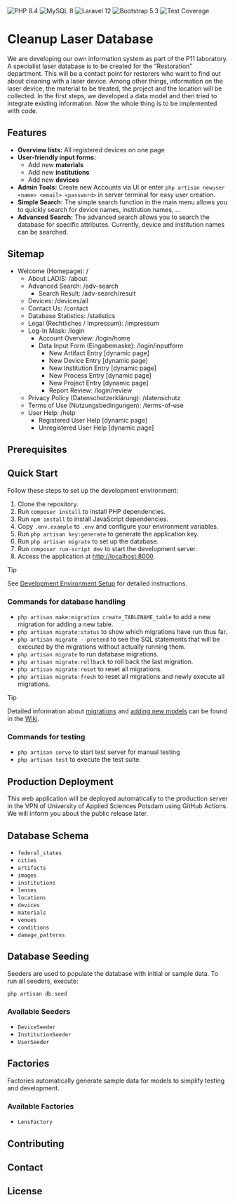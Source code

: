 ![PHP 8.4](https://img.shields.io/badge/php-8.4-blue?logo=php)
![MySQL 8](https://img.shields.io/badge/mysql-8.4-orange?logo=mysql&logoColor=white)
![Laravel 12](https://img.shields.io/badge/laravel-12-red?logo=laravel&style=flat)
![Bootstrap 5.3](https://img.shields.io/badge/bootstrap-5.3-563d7c?logo=bootstrap)
![Test Coverage](https://github.com/McNamara84/cleanup-laser-database/blob/image-data/coverage.svg?raw=true)

# Cleanup Laser Database

<!-- Add project description here -->

We are developing our own information system as part of the P11 laboratory. A specialist laser database is to be created for the “Restoration” department. This will be a contact point for restorers who want to find out about cleaning with a laser device. Among other things, information on the laser device, the material to be treated, the project and the location will be collected. In the first steps, we developed a data model and then tried to integrate existing information. Now the whole thing is to be implemented with code.

## Features

- **Overview lists:** All registered devices on one page
- **User-friendly input forms:**
  - Add new **materials**
  - Add new **institutions**
  - Add new **devices**
- **Admin Tools:** Create new Accounts via UI or enter `php artisan newuser <name> <email> <password>` in server terminal for easy user creation.
- **Simple Search:** The simple search function in the main menu allows you to quickly search for device names, institution names, ...
- **Advanced Search:** The advanced search allows you to search the database for specific attributes. Currently, device and institution names can be searched.

## Sitemap

- Welcome (Homepage): /
    - About LADIS: /about
    - Advanced Search: /adv-search
        - Search Result: /adv-search/result
    - Devices: /devices/all
    - Contact Us: /contact
    - Database Statistics: /statistics
    - Legal (Rechtliches / Impressum): /impressum
    - Log-In Mask: /login
        - Account Overview: /login/home 
        - Data Input Form (Eingabemaske): /login/inputform
            - New Artifact Entry [dynamic page]
            - New Device Entry [dynamic page]
            - New Institution Entry [dynamic page]
            - New Process Entry [dynamic page]
            - New Project Entry [dynamic page]
            - Report Review: /login/review
    - Privacy Policy (Datenschutzerklärung): /datenschutz
    - Terms of Use (Nutzungsbedingungen): /terms-of-use
    - User Help: /help
        - Registered User Help [dynamic page]
        - Unregistered User Help [dynamic page]

## Prerequisites

<!-- List dependencies and system requirements here -->

## Quick Start

Follow these steps to set up the development environment:

1. Clone the repository.
2. Run `composer install` to install PHP dependencies.
3. Run `npm install` to install JavaScript dependencies.
4. Copy `.env.example` to `.env` and configure your environment variables.
5. Run `php artisan key:generate` to generate the application key.
6. Run `php artisan migrate` to set up the database.
7. Run `composer run-script dev` to start the development server.
8. Access the application at [http://localhost:8000](http://localhost:8000).

> [!TIP]
> See [Development Environment Setup](https://github.com/McNamara84/cleanup-laser-database/wiki/Development-Environment-Setup) for detailed instructions.

### Commands for database handling

- `php artisan make:migration create_TABLENAME_table` to add a new migration for adding a new table.
- `php artisan migrate:status` to show which migrations have run thus far.
- `php artisan migrate --pretend` to see the SQL statements that will be executed by the migrations without actually running them.
- `php artisan migrate` to run database migrations.
- `php artisan migrate:rollback` to roll back the last migration.
- `php artisan migrate:reset` to reset all migrations.
- `php artisan migrate:fresh` to reset all migrations and newly execute all migrations.

> [!TIP]
> Detailed information about [migrations](https://github.com/McNamara84/cleanup-laser-database/wiki/Adding-a-new-table-with-a-new-migration) and [adding new models](https://github.com/McNamara84/cleanup-laser-database/wiki/Adding-new-models) can be found in the [Wiki](https://github.com/McNamara84/cleanup-laser-database/wiki).

### Commands for testing

- `php artisan serve` to start test server for manual testing
- `php artisan test` to execute the test suite.

## Production Deployment

This web application will be deployed automatically to the production server in the VPN of University of Applied Sciences Potsdam using GitHub Actions. We will inform you about the public release later.

## Database Schema

<!-- Introduction text for the db schema here -->

- `federal_states`
- `cities`
- `artifacts`
- `images`
- `institutions`
- `lenses`
- `locations`
- `devices`
- `materials`
- `venues`
- `conditions`
- `damage_patterns`

## Database Seeding

<!-- Introduction text for the db schema here -->

Seeders are used to populate the database with initial or sample data. To run all seeders, execute:

`php artisan db:seed`

### Available Seeders

- `DeviceSeeder`
- `InstitutionSeeder`
- `UserSeeder`

## Factories

Factories automatically generate sample data for models to simplify testing and development.

### Available Factories

- `LensFactory`


## Contributing

<!-- Summarized conributing guidelines here -->

## Contact

<!-- Add contact information -->

## License

<!-- Pick a license and explain and link it here -->
